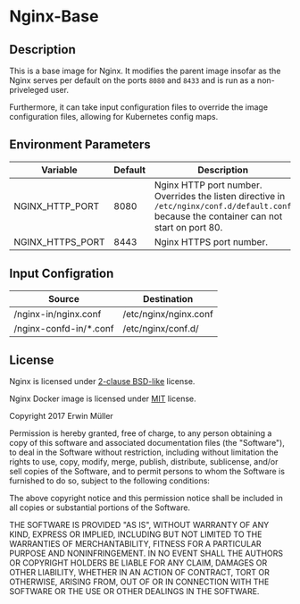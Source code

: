 # Nginx-Base

## Description

This is a base image for Nginx. It modifies the parent image insofar as the
Nginx serves per default on the ports `8080` and `8433` and is run as a 
non-priveleged user.

Furthermore,
it can take input configuration files to override the image configuration
files, allowing for Kubernetes config maps.

## Environment Parameters

| Variable | Default | Description |
| ------------- | ------------- | ----- |
| NGINX_HTTP_PORT | 8080 | Nginx HTTP port number. Overrides the listen directive in `/etc/nginx/conf.d/default.conf` because the container can not start on port 80. |
| NGINX_HTTPS_PORT | 8443 | Nginx HTTPS port number. |

## Input Configration

| Source | Destination |
| ------------- | ------------- |
| /nginx-in/nginx.conf | /etc/nginx/nginx.conf |
| /nginx-confd-in/*.conf | /etc/nginx/conf.d/ |

## License

Nginx is licensed 
under [2-clause BSD-like](https://nginx.org/LICENSE) license.

Nginx Docker image is licensed 
under [MIT](https://opensource.org/licenses/MIT) license.

Copyright 2017 Erwin Müller

Permission is hereby granted, free of charge, to any person obtaining a copy of this software and associated documentation files (the "Software"), to deal in the Software without restriction, including without limitation the rights to use, copy, modify, merge, publish, distribute, sublicense, and/or sell copies of the Software, and to permit persons to whom the Software is furnished to do so, subject to the following conditions:

The above copyright notice and this permission notice shall be included in all copies or substantial portions of the Software.

THE SOFTWARE IS PROVIDED "AS IS", WITHOUT WARRANTY OF ANY KIND, EXPRESS OR IMPLIED, INCLUDING BUT NOT LIMITED TO THE WARRANTIES OF MERCHANTABILITY, FITNESS FOR A PARTICULAR PURPOSE AND NONINFRINGEMENT. IN NO EVENT SHALL THE AUTHORS OR COPYRIGHT HOLDERS BE LIABLE FOR ANY CLAIM, DAMAGES OR OTHER LIABILITY, WHETHER IN AN ACTION OF CONTRACT, TORT OR OTHERWISE, ARISING FROM, OUT OF OR IN CONNECTION WITH THE SOFTWARE OR THE USE OR OTHER DEALINGS IN THE SOFTWARE.
